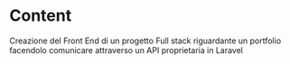 # Content
Creazione del Front End di un progetto Full stack riguardante un portfolio facendolo comunicare attraverso un API proprietaria in Laravel
